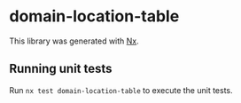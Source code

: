 # domain-location-table

This library was generated with [Nx](https://nx.dev).

## Running unit tests

Run `nx test domain-location-table` to execute the unit tests.
